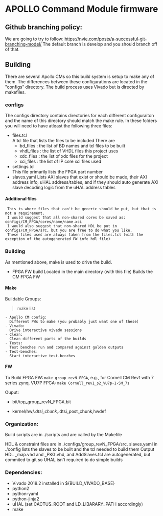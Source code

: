 # APOLLO Command Module firmware

## Github branching policy:
We are going to try to follow: https://nvie.com/posts/a-successful-git-branching-model/
The default branch is develop and you should branch off of that.

## Building
There are several Apollo CMs so this build system is setup to make any of them.
The differences between these configurations are located in the "configs" directory.
The build process uses Vivado but is directed by makefiles. 

### configs
The configs directory contains directories for each different configuraiton and the name of this directory should match the make rule.
In these folders you will need to have atleast the following three files:
 - files.tcl  
   A tcl file that lists the files to be included
   There are
   - bd_files   : the list of BD names and tcl files to be built
   - vhdl_files : the list of VHDL files this project uses
   - xdc_files  : the list of xdc files for the project
   - xci_files  : the list of IP core xci files used
 - settings.tcl  
   This file primarily lists the FPGA part number
 - slaves.yaml 
   Lists AXI slaves that exist or should be made, their AXI address info, uHAL address/tables, and if they should auto generate AXI slave decoding logic from the uHAL address tables

#### Additional files

     This is where files that can't be generic should be put, but that is not a requirement. 
     I would suggest that all non-shared cores be saved as: configs/CM_FPGA/cores/name/name.xci
     I would also suggest that non-shared HDL be put in configs/CM_FPGA/src, but you are free to do what you like. 
     These files used are always taken from the files.tcl (with the exception of the autogenerated FW info hdl file)


### Building
As mentioned above, make is used to drive the build.
 - FPGA FW build 
   Located in the main directory (with this file)
   Builds the CM FPGA FW   


#### Make
Buildable Groups:
  > make list

    - Apollo CM config:
      Different FWs to make (you probably just want one of these)
    - Vivado:
      Drive interactive vivado sessions
    - Clean:
      Clean different parts of the builds
    - Tests:
      Test benches run and compared against golden outputs
    - Test-benches:
      Start interactive test-benches

#### FW
To Build FPGA FW:
  `make group_revN_FPGA`, e.g., for Cornell CM Rev1 with 7 series zynq, VU7P FPGA: `make Cornell_rev1_p2_VU7p-1-SM_7s`


  Ouput:
  
   - bit/top_group_revN_FPGA.bit
  
   - kernel/hw/*.dtsi_chunk,*.dtsi_post_chunk,hwdef

### Organization:
  Build scripts are in ./scripts and are called by the Makefile
  
  HDL & constraint files are in ./configs/group_revN_FPGA/src.
  slaves.yaml in ./config lists the slaves to be built and the tcl needed to build them
  Output HDL _map.vhd and _PKG.vhd, and AddSlaves.tcl are autogenerated, but commited to git so UHAL isn't required to do simple builds 


### Dependencies:
  - Vivado 2018.2 installed in ${BUILD_VIVADO_BASE}
  - python2
  - python-yaml
  - python-jinja2
  - uHAL (set CACTUS_ROOT and LD_LIBARARY_PATH accordingly)
  - make

